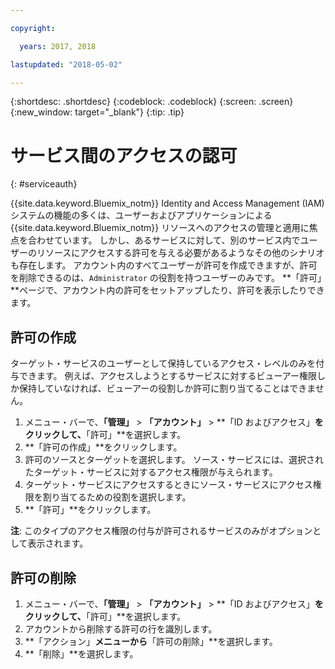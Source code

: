 ```yaml
---

copyright:

  years: 2017, 2018

lastupdated: "2018-05-02"

---
```


{:shortdesc: .shortdesc}
{:codeblock: .codeblock}
{:screen: .screen}
{:new_window: target="_blank"}
{:tip: .tip}


# サービス間のアクセスの認可
{: #serviceauth}

{{site.data.keyword.Bluemix_notm}} Identity and Access Management (IAM) システムの機能の多くは、ユーザーおよびアプリケーションによる {{site.data.keyword.Bluemix_notm}} リソースへのアクセスの管理と適用に焦点を合わせています。 しかし、あるサービスに対して、別のサービス内でユーザーのリソースにアクセスする許可を与える必要があるようなその他のシナリオも存在します。 アカウント内のすべてユーザーが許可を作成できますが、許可を削除できるのは、`Administrator` の役割を持つユーザーのみです。 **「許可」**ページで、アカウント内の許可をセットアップしたり、許可を表示したりできます。

## 許可の作成

ターゲット・サービスのユーザーとして保持しているアクセス・レベルのみを付与できます。 例えば、アクセスしようとするサービスに対するビューアー権限しか保持していなければ、ビューアーの役割しか許可に割り当てることはできません。

1. メニュー・バーで、**「管理」** &gt; **「アカウント」** &gt; **「ID およびアクセス」**をクリックして、**「許可」**を選択します。
2. **「許可の作成」**をクリックします。
3. 許可のソースとターゲットを選択します。 ソース・サービスには、選択されたターゲット・サービスに対するアクセス権限が与えられます。
4. ターゲット・サービスにアクセスするときにソース・サービスにアクセス権限を割り当てるための役割を選択します。
5. **「許可」**をクリックします。

**注**: このタイプのアクセス権限の付与が許可されるサービスのみがオプションとして表示されます。

## 許可の削除

1. メニュー・バーで、**「管理」** &gt; **「アカウント」** &gt; **「ID およびアクセス」**をクリックして、**「許可」**を選択します。
2. アカウントから削除する許可の行を識別します。
3. **「アクション」**メニューから**「許可の削除」**を選択します。
5. **「削除」**を選択します。
